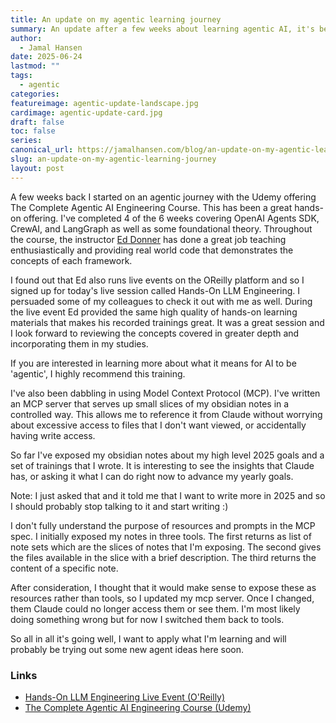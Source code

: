 ```yaml
---
title: An update on my agentic learning journey
summary: An update after a few weeks about learning agentic AI, it's been a fun journey and I've found some great resources
author:
  - Jamal Hansen
date: 2025-06-24
lastmod: ""
tags:
  - agentic
categories: 
featureimage: agentic-update-landscape.jpg
cardimage: agentic-update-card.jpg
draft: false
toc: false
series: 
canonical_url: https://jamalhansen.com/blog/an-update-on-my-agentic-learning-journey
slug: an-update-on-my-agentic-learning-journey
layout: post
---
```


A few weeks back I started on an agentic journey with the Udemy offering The Complete Agentic AI Engineering Course. This has been a great hands-on offering. I've completed 4 of the 6 weeks covering OpenAI Agents SDK, CrewAI, and LangGraph as well as some foundational theory. Throughout the course, the instructor [Ed Donner](https://www.linkedin.com/in/eddonner) has done a great job teaching enthusiastically and providing real world code that demonstrates the concepts of each framework. 

I found out that Ed also runs live events on the OReilly platform and so I signed up for today's live session called Hands-On LLM Engineering. I persuaded some of my colleagues to check it out with me as well. During the live event Ed provided the same high quality of hands-on learning materials that makes his recorded trainings great. It was a great session and I look forward to reviewing the concepts covered in greater depth and incorporating them in my studies. 

If you are interested in learning more about what it means for AI to be 'agentic', I highly recommend this training. 

I've also been dabbling in using Model Context Protocol (MCP). I've written an MCP server that serves up small slices of my obsidian notes in a controlled way. This allows me to reference it from Claude without worrying about excessive access to files that I don't want viewed, or accidentally having write access. 

So far I've exposed my obsidian notes about my high level 2025 goals and a set of trainings that I wrote. It is interesting to see the insights that Claude has, or asking it what I can do right now to advance my yearly goals. 

Note: I just asked that and it told me that I want to write more in 2025 and so I should probably stop talking to it and start writing :)

I don't fully understand the purpose of resources and prompts in the MCP spec. I initially exposed my notes in three tools. The first returns as list of note sets which are the slices of notes that I'm exposing. The second gives the files available in the slice with a brief description. The third returns the content of a specific note. 

After consideration, I thought that it would make sense to expose these as resources rather than tools, so I updated my mcp server. Once I changed, them Claude could no longer access them or see them. I'm most likely doing something wrong but for now I switched them back to tools. 

So all in all it's going well, I want to apply what I'm learning and will probably be trying out some new agent ideas here soon. 
### Links 

- [Hands-On LLM Engineering Live Event (O'Reilly)](https://learning.oreilly.com/live-events/hands-on-llm-engineering/0642572011365/0642572178284/)
- [The Complete Agentic AI Engineering Course (Udemy)](https://www.udemy.com/course/the-complete-agentic-ai-engineering-course)